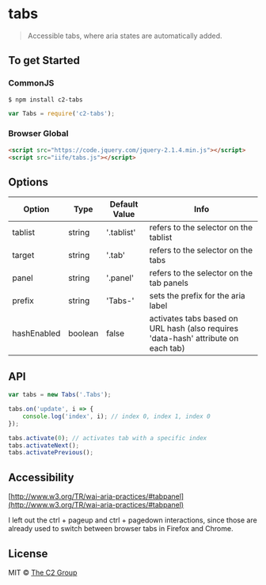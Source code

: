 tabs
====

> Accessible tabs, where aria states are automatically added.


To get Started
--------------

### CommonJS

```
$ npm install c2-tabs
```

```js
var Tabs = require('c2-tabs');
```

### Browser Global

```html
<script src="https://code.jquery.com/jquery-2.1.4.min.js"></script>
<script src="iife/tabs.js"></script>
```


Options
-------

| Option | Type | Default Value | Info |
| ------ | ---- | ------------- | ---- |
| tablist | string | '.tablist' | refers to the selector on the tablist |
| target | string | '.tab' | refers to the selector on the tabs |
| panel | string | '.panel' | refers to the selector on the tab panels |
| prefix | string | 'Tabs-' | sets the prefix for the aria label |
| hashEnabled | boolean | false | activates tabs based on URL hash (also requires 'data-hash' attribute on each tab) |


API
---

```js
var tabs = new Tabs('.Tabs');

tabs.on('update', i => {
    console.log('index', i); // index 0, index 1, index 0
});

tabs.activate(0); // activates tab with a specific index
tabs.activateNext();
tabs.activatePrevious();
```


Accessibility
-------------

[http://www.w3.org/TR/wai-aria-practices/#tabpanel](http://www.w3.org/TR/wai-aria-practices/#tabpanel)

I left out the ctrl + pageup and ctrl + pagedown interactions, since those are already used to switch between browser tabs in Firefox and Chrome.


License
-------

MIT © [The C2 Group](https://c2experience.com)
